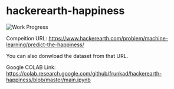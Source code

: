 # hackerearth-happiness
![Work Progress](https://img.shields.io/badge/work-in%20progress-green.svg)

Compeition URL: https://www.hackerearth.com/problem/machine-learning/predict-the-happiness/

You can also donwload the dataset from that URL.

Google COLAB Link: https://colab.research.google.com/github/frunkad/hackerearth-happiness/blob/master/main.ipynb

